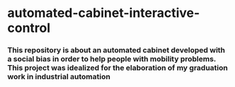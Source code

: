 # automated-cabinet-interactive-control

### This repository is about an automated cabinet developed with a social bias in order to help people with mobility problems. This project was idealized for the elaboration of my graduation work in industrial automation